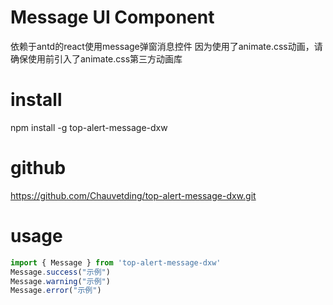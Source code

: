 # Message UI Component
依赖于antd的react使用message弹窗消息控件
因为使用了animate.css动画，请确保使用前引入了animate.css第三方动画库

# install
npm install -g top-alert-message-dxw

# github
https://github.com/Chauvetding/top-alert-message-dxw.git

# usage

```javascript
import { Message } from 'top-alert-message-dxw'
Message.success("示例")
Message.warning("示例")
Message.error("示例")
```
